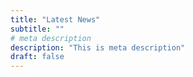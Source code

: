 ```yaml
---
title: "Latest News"
subtitle: ""
# meta description
description: "This is meta description"
draft: false
---
```

